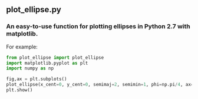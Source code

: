 ## plot_ellipse.py
### An easy-to-use function for plotting ellipses in Python 2.7 with matplotlib.
For example:
```python
from plot_ellipse import plot_ellipse
import matplotlib.pyplot as plt
import numpy as np

fig,ax = plt.subplots()
plot_ellipse(x_cent=0, y_cent=0, semimaj=2, semimin=1, phi=np.pi/4, ax=ax)
plt.show()
```

